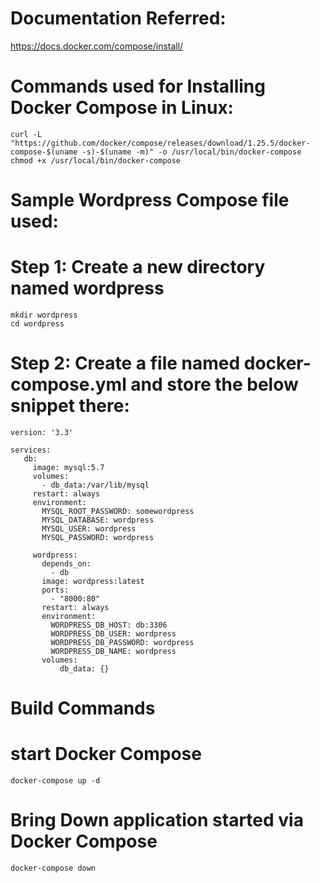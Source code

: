 # Documentation Referred:

https://docs.docker.com/compose/install/

# Commands used for Installing Docker Compose in Linux:

    curl -L "https://github.com/docker/compose/releases/download/1.25.5/docker-compose-$(uname -s)-$(uname -m)" -o /usr/local/bin/docker-compose
    chmod +x /usr/local/bin/docker-compose
    
# Sample Wordpress Compose file used:

# Step 1: Create a new directory named wordpress

    mkdir wordpress
    cd wordpress

# Step 2: Create a file named docker-compose.yml and store the below snippet there:

    version: '3.3'

    services:
       db:
         image: mysql:5.7
         volumes:
           - db_data:/var/lib/mysql
         restart: always
         environment:
           MYSQL_ROOT_PASSWORD: somewordpress
           MYSQL_DATABASE: wordpress
           MYSQL_USER: wordpress
           MYSQL_PASSWORD: wordpress

         wordpress:
           depends_on:
             - db
           image: wordpress:latest
           ports:
             - "8000:80"
           restart: always
           environment:
             WORDPRESS_DB_HOST: db:3306
             WORDPRESS_DB_USER: wordpress
             WORDPRESS_DB_PASSWORD: wordpress
             WORDPRESS_DB_NAME: wordpress
           volumes:
               db_data: {}
# Build Commands 
# start Docker Compose

    docker-compose up -d

# Bring Down application started via Docker Compose

    docker-compose down
